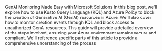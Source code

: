GenAI Monitoring Made Easy with Microsoft Solutions
In this blog post, we'll explore how to use Kusto Query Language (KQL) and Azure Policy to block the creation of Generative AI (GenAI) resources in Azure. We'll also cover how to monitor creation events through KQL and block access to unauthorized GenAI resources. This guide will provide a detailed overview of the steps involved, ensuring your Azure environment remains secure and compliant.
We'll reference specific parts of this [article](https://techcommunity.microsoft.com/blog/microsoftthreatprotectionblog/get-visibility-into-your-deepseek-use-with-defender-for-cloud-apps/4372520) to provide a comprehensive understanding of the process
